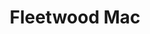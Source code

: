 ---
title: "Fleetwood Mac"
summary: "Fleetwood Mac are a British-American rock band, formed in London in 1967. Fleetwood Mac was founded by guitarists and vocalists Peter Green and Jeremy Spencer and drummer Mick Fleetwood. Bob Brunning was hired as a temporary bass guitarist before John McVie joined the line-up in time for their eponymous debut album. Danny Kirwan joined as a third guitarist and vocalist in 1968. Keyboardist and vocalist Christine Perfect, who contributed as a session musician starting with the band's second album, married McVie and joined Fleetwood Mac as a full member in 1970, becoming known as Christine McVie.
Primarily a British blues band in their early years, Fleetwood Mac achieved a UK number one with \"Albatross\", and had other hits such as the singles \"Oh Well\", \"Man of the World\", and \"The Green Manalishi \". Green, Spencer and Kirwan all left in succession during the early 1970s, replaced by guitarist and vocalist Bob Welch, guitarist Bob Weston and vocalist Dave Walker. By 1974, Welch, Weston and Walker had all either departed or been dismissed, leaving the band without a male vocalist or a guitarist. In late 1974, while Fleetwood was scouting studios in Los Angeles, he heard the American folk-rock duo Lindsey Buckingham and Stevie Nicks. He asked Buckingham to be their new guitarist and vocalist with Buckingham agreeing on the condition that Nicks could also join as vocalist.
The addition of Buckingham and Nicks gave the band a more pop rock sound and their 1975 album Fleetwood Mac reached No. 1 in the United States. Rumours produced four U.S. Top 10 singles and remained at number one on the American albums chart for 31 weeks. It also reached the top spot in countries around the world and won a Grammy Award for Album of the Year in 1978. Rumours has sold more than 40 million copies worldwide, making it one of the best-selling albums in history. Although each member of the band went through a breakup while recording the album, they continued to write and record together.
The lineup remained stable through three more studio albums, but by the late 1980s began to disintegrate. After Buckingham and Nicks left, they were replaced by a number of other guitarists and vocalists. A 1993 one-off performance for the first inauguration of President Bill Clinton reunited Fleetwood, Nicks and Buckingham, and John and Christine McVie for the first time in six years. A full reunion occurred four years later, and Fleetwood Mac released their fourth U.S. No. 1 album, The Dance , a live compilation of their hits, also marking the 20th anniversary of Rumours. Christine McVie left in 1998, but continued to work with the band in a session capacity. They continued as a four-piece, releasing their most recent studio album, Say You Will, in 2003. Christine McVie rejoined in 2014. In 2018, Buckingham was fired and replaced by Mike Campbell, formerly of Tom Petty and the Heartbreakers and Neil Finn of Split Enz and Crowded House. Christine McVie died in 2022.
Fleetwood Mac have sold more than 120 million records worldwide, making them one of the world's best-selling bands. In 1979, the group were honoured with a star on the Hollywood Walk of Fame. In 1998 the band were inducted into the Rock and Roll Hall of Fame and received the Brit Award for Outstanding Contribution to Music. In 2018, the band received the MusiCares Person of the Year award from The Recording Academy in recognition of their artistic achievement in the music industry and dedication to philanthropy."
slug: "fleetwood-mac"
image: "fleetwood-mac.jpg"
apple_music_artist_url: "https://music.apple.com/gb/artist/fleetwood-mac/158038"
wikipedia_url: "https://en.wikipedia.org/wiki/Fleetwood_Mac"
---